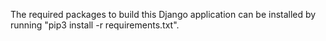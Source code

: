 The required packages to build this Django application can be installed by running "pip3 install -r requirements.txt".

